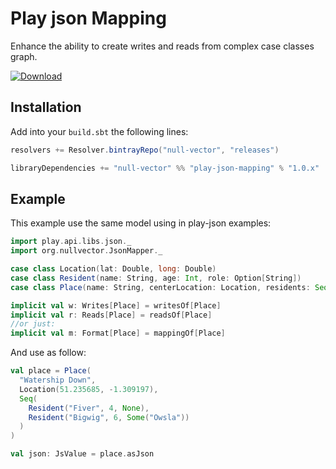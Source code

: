 # Play json Mapping
Enhance the ability to create writes and reads from complex case classes graph. 

[ ![Download](https://api.bintray.com/packages/null-vector/releases/play-json-mapping/images/download.svg?) ](https://bintray.com/null-vector/releases/play-json-mapping/1.0.0/link)

## Installation
Add into your `build.sbt` the following lines:
```scala
resolvers += Resolver.bintrayRepo("null-vector", "releases")
```
```scala
libraryDependencies += "null-vector" %% "play-json-mapping" % "1.0.x"
```
## Example
This example use the same model using in play-json examples:
```scala
import play.api.libs.json._
import org.nullvector.JsonMapper._

case class Location(lat: Double, long: Double)
case class Resident(name: String, age: Int, role: Option[String])
case class Place(name: String, centerLocation: Location, residents: Seq[Resident])

implicit val w: Writes[Place] = writesOf[Place]
implicit val r: Reads[Place] = readsOf[Place]
//or just:
implicit val m: Format[Place] = mappingOf[Place]
```
And use as follow:
```scala
val place = Place(
  "Watership Down",
  Location(51.235685, -1.309197),
  Seq(
    Resident("Fiver", 4, None),
    Resident("Bigwig", 6, Some("Owsla"))
  )
)

val json: JsValue = place.asJson
```
